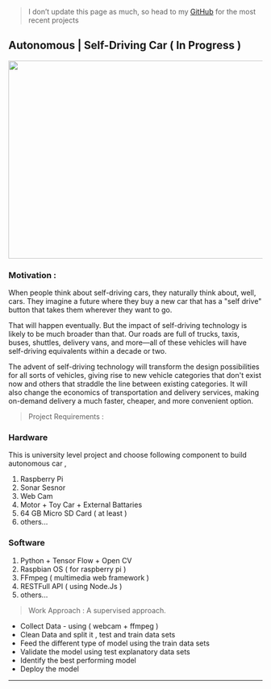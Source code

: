 
> I don’t update this page as much, so head to my [GitHub](https://github.com/iphton) for the most recent projects

## Autonomous | Self-Driving Car ( In Progress )

<p align="center">
  <img width="700" height="393" src="https://www.israel21c.org/wp-content/uploads/2017/07/shutterstock_autodrive-1168x657.jpg">
</p>

### Motivation :
When people think about self-driving cars, they naturally think about, well, cars. They imagine a future where they buy a new car that has a "self drive" button that takes them wherever they want to go.

That will happen eventually. But the impact of self-driving technology is likely to be much broader than that. Our roads are full of trucks, taxis, buses, shuttles, delivery vans, and more—all of these vehicles will have self-driving equivalents within a decade or two.

The advent of self-driving technology will transform the design possibilities for all sorts of vehicles, giving rise to new vehicle categories that don't exist now and others that straddle the line between existing categories. It will also change the economics of transportation and delivery services, making on-demand delivery a much faster, cheaper, and more convenient option.

> Project Requirements :

### Hardware
This is university level project and choose following component to build autonomous car ,

1. Raspberry Pi
2. Sonar Sesnor
3. Web Cam 
4. Motor + Toy Car + External Battaries
6. 64 GB Micro SD Card ( at least ) 
7. others...

### Software 

1. Python + Tensor Flow + Open CV
2. Raspbian OS ( for raspberry pi )
3. FFmpeg ( multimedia web framework )
4. RESTFull API ( using Node.Js )
5. others...

> Work Approach : A supervised approach.

- Collect Data - using ( webcam + ffmpeg )
- Clean Data and split it , test and train data sets
- Feed the different type of model using the train data sets
- Validate the model using test explanatory data sets
- Identify the best performing model
- Deploy the model

---
